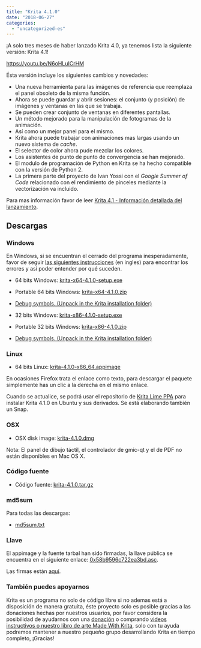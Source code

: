 ```yaml
---
title: "Krita 4.1.0"
date: "2018-06-27"
categories: 
  - "uncategorized-es"
---
```


¡A solo tres meses de haber lanzado Krita 4.0, ya tenemos lista la siguiente versión: Krita 4.1!

https://youtu.be/N6oHLuICrHM

Ésta versión incluye los siguientes cambios y novedades:

- Una nueva herramienta para las imágenes de referencia que reemplaza el panel obsoleto de la misma función.
- Ahora se puede guardar y abrir sesiones: el conjunto (y posición) de imágenes y ventanas en las que se trabaja.
- Se pueden crear conjunto de ventanas en diferentes pantallas.
- Un método mejorado para la manipulación de fotogramas de la animación.
- Así como un mejor panel para el mismo.
- Krita ahora puede trabajar con animaciones mas largas usando un nuevo sistema de _cache_.
- El selector de color ahora pude mezclar los colores.
- Los asistentes de punto de punto de convergencia se han mejorado.
- El modulo de programación de Python en Krita se ha hecho compatible con la versión de Python 2.
- La primera parte del proyecto de Ivan Yossi con el _Google Summer of Code_ relacionado con el rendimiento de pinceles mediante la vectorización va incluido.

Para mas información favor de leer [Krita 4.1 - Información detallada del lanzamiento](https://krita.org/es/krita-4-1-informacion-detallada-del-lanzamiento/).

## Descargas

### Windows

En Windows, si se encuentran el cerrado del programa inesperadamente, favor de seguir [las siguientes instrucciones](https://docs.krita.org/Dr._Mingw_debugger) (en ingles) para encontrar los errores y así poder entender por qué suceden.

- 64 bits Windows: [krita-x64-4.1.0-setup.exe](https://download.kde.org/stable/krita/4.1.0/krita-x64-4.1.0-setup.exe)
- Portable 64 bits Windows: [krita-x64-4.1.0.zip](https://download.kde.org/stable/krita/4.1.0/krita-x64-4.1.0.zip)
- [Debug symbols. (Unpack in the Krita installation folder)](https://download.kde.org/stable/krita/4.1.0/krita-x64-4.1.0-dbg.zip)

- 32 bits Windows: [krita-x86-4.1.0-setup.exe](https://download.kde.org/stable/krita/4.1.0/krita-x86-4.1.0-setup.exe)
- Portable 32 bits Windows: [krita-x86-4.1.0.zip](https://download.kde.org/stable/krita/4.1.0/krita-x86-4.1.0.zip)
- [Debug symbols. (Unpack in the Krita installation folder)](https://download.kde.org/stable/krita/4.1.0/krita-x86-4.1.0-dbg.zip)

### Linux

- 64 bits Linux: [krita-4.1.0-x86\_64.appimage](https://download.kde.org/stable/krita/4.1.0/krita-4.1.0-x86_64.appimage)

En ocasiones Firefox trata el enlace como texto, para descargar el paquete simplemente has un clic a la derecha en el mismo enlace.

Cuando se actualice, se podrá usar el repositorio de [Krita Lime PPA](https://launchpad.net/~kritalime/+archive/ubuntu/ppa) para instalar Krita 4.1.0 en Ubuntu y sus derivados. Se está elaborando también un Snap.

### OSX

- OSX disk image: [krita-4.1.0.dmg](https://download.kde.org/stable/krita/4.1.0/krita-4.1.0.dmg)

Nota: El panel de dibujo táctil, el controlador de gmic-qt y el de PDF no están disponibles en Mac OS X.

### Código fuente

- Código fuente: [krita-4.1.0.tar.gz](https://download.kde.org/stable/krita/4.1.0/krita-4.1.0.tar.gz)

### md5sum

Para todas las descargas:

- [md5sum.txt](https://download.kde.org/stable/krita/4.1.0/md5sum.txt)

### Llave

El appimage y la fuente tarbal han sido firmadas, la llave pública se encuentra en el siguiente enlace: [0x58b9596c722ea3bd.asc](https://share.kde.org/index.php/s/fJ99V5mZvuyD0z8).

Las firmas están [aquí](http://download.kde.org/unstable/krita/3.1.3-beta.1).

### También puedes apoyarnos

Krita es un programa no solo de código libre si no ademas está a disposición de manera gratuita, éste proyecto solo es posible gracias a las donaciones hechas por nuestros usuarios, por favor considera la posibilidad de ayudarnos con una [donación](https://krita.org/en/support-us/donations/) o comprando [videos instructivos o nuestro libro de arte Made With Krita](https://krita.org/es/item/krita-3-2-0/%22https://krita.org/en/support-us/shop), solo con tu ayuda podremos mantener a nuestro pequeño grupo desarrollando Krita en tiempo completo, ¡Gracias!
